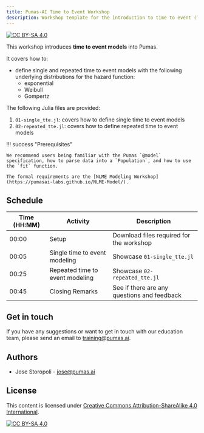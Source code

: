 ```yaml
---
title: Pumas-AI Time to Event Workshop
description: Workshop template for the introduction to time to event (TTE) modeling in Pumas.
---
```


[![CC BY-SA 4.0](https://img.shields.io/badge/License-CC%20BY--SA%204.0-lightgrey.svg)](http://creativecommons.org/licenses/by-sa/4.0/)

This workshop introduces **time to event models** into Pumas.

It covers how to:

- define single and repeated time to event models with the following underlying distributions for the hazard function:
    - exponential
    - Weibull
    - Gompertz

The following Julia files are provided:

1.  `01-single_tte.jl`: covers how to define single time to event models
1.  `02-repeated_tte.jl`: covers how to define repeated time to event models

!!! success "Prerequisites"

    We recommend users being familiar with the Pumas `@model` specification, how to parse data into a `Population`, and how to use the `fit` function.

    The formal requirements are the [NLME Modeling Workshop](https://pumasai-labs.github.io/NLME-Model/).

## Schedule

| Time (HH:MM) | Activity | Description                              |
| ------------ | -------- | ---------------------------------------- |
| 00:00        | Setup    | Download files required for the workshop |
| 00:05        | Single time to event modeling | Showcase `01-single_tte.jl` |
| 00:25        | Repeated time to event modeling | Showcase `02-repeated_tte.jl` |
| 00:45        | Closing Remarks | See if there are any questions and feedback |

## Get in touch

If you have any suggestions or want to get in touch with our education team,
please send an email to <training@pumas.ai>.

## Authors

- Jose Storopoli - <jose@pumas.ai>

## License

This content is licensed under [Creative Commons Attribution-ShareAlike 4.0 International](http://creativecommons.org/licenses/by-sa/4.0/).

[![CC BY-SA 4.0](https://licensebuttons.net/l/by-sa/4.0/88x31.png)](http://creativecommons.org/licenses/by-sa/4.0/)
